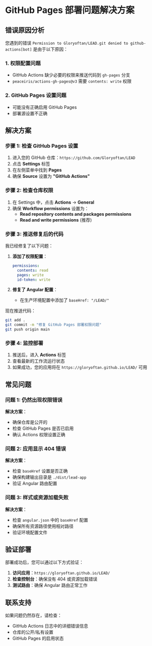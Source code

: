 # GitHub Pages 部署问题解决方案

## 错误原因分析

您遇到的错误 `Permission to Gloryoftan/LEAD.git denied to github-actions[bot]` 是由于以下原因：

### 1. 权限配置问题
- GitHub Actions 缺少必要的权限来推送代码到 `gh-pages` 分支
- `peaceiris/actions-gh-pages@v3` 需要 `contents: write` 权限

### 2. GitHub Pages 设置问题
- 可能没有正确启用 GitHub Pages
- 部署源设置不正确

## 解决方案

### 步骤 1: 检查 GitHub Pages 设置

1. 进入您的 GitHub 仓库：`https://github.com/Gloryoftan/LEAD`
2. 点击 **Settings** 标签
3. 在左侧菜单中找到 **Pages**
4. 确保 **Source** 设置为 **"GitHub Actions"**

### 步骤 2: 检查仓库权限

1. 在 Settings 中，点击 **Actions** → **General**
2. 确保 **Workflow permissions** 设置为：
   - **Read repository contents and packages permissions**
   - **Read and write permissions** (推荐)

### 步骤 3: 推送修复后的代码

我已经修复了以下问题：

1. **添加了权限配置**：
   ```yaml
   permissions:
     contents: read
     pages: write
     id-token: write
   ```

2. **修复了 Angular 配置**：
   - 在生产环境配置中添加了 `baseHref: "/LEAD/"`

现在推送代码：

```bash
git add .
git commit -m "修复 GitHub Pages 部署权限问题"
git push origin main
```

### 步骤 4: 监控部署

1. 推送后，进入 **Actions** 标签
2. 查看最新的工作流运行状态
3. 如果成功，您的应用将在 `https://gloryoftan.github.io/LEAD/` 可用

## 常见问题

### 问题 1: 仍然出现权限错误
**解决方案**：
- 确保仓库是公开的
- 检查 GitHub Pages 是否已启用
- 确认 Actions 权限设置正确

### 问题 2: 应用显示 404 错误
**解决方案**：
- 检查 `baseHref` 设置是否正确
- 确保构建输出目录是 `./dist/lead-app`
- 验证 Angular 路由配置

### 问题 3: 样式或资源加载失败
**解决方案**：
- 检查 `angular.json` 中的 `baseHref` 配置
- 确保所有资源路径使用相对路径
- 验证环境配置文件

## 验证部署

部署成功后，您可以通过以下方式验证：

1. **访问应用**：`https://gloryoftan.github.io/LEAD/`
2. **检查控制台**：确保没有 404 或资源加载错误
3. **测试路由**：确保 Angular 路由正常工作

## 联系支持

如果问题仍然存在，请检查：
- GitHub Actions 日志中的详细错误信息
- 仓库的公开/私有设置
- GitHub Pages 的启用状态
